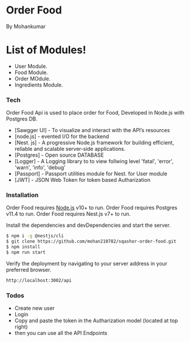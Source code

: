 # Order Food

By Mohankumar
# List of Modules!

  - User Module.
  - Food Module.
  - Order MOdule.
  - Ingredients Module.
 
### Tech

Order Food Api is used to place order for Food, Developed in Node.js with Postgres DB.

* [Sawgger UI] - To visualize and interact with the API’s resources
* [node.js] - evented I/O for the backend
* [Nest. js] - A progressive Node.js framework for building efficient, reliable and scalable server-side applications.
* [Postgres] - Open source DATABASE
* [Logger] - A Logging library to to view follwing level 'fatal', 'error', 'warn', 'info', 'debug'
* [Passport] - Passport utilities module for Nest. for User module
* [JWT] - JSON Web Token for token based Autharization

### Installation

Order Food requires [Node.js](https://nodejs.org/) v10+ to run.
Order Food requires Postgres v11.4 to run.
Order Food requires Nest.js v7+ to run.

Install the dependencies and devDependencies and start the server.

```sh
$ npm i -g @nestjs/cli
$ git clone https://github.com/mohan210782/sqashor-order-food.git
$ npm install
$ npm run start 
```

Verify the deployment by navigating to your server address in your preferred browser.

```sh
http://localhost:3002/api
```

### Todos

 - Create new user 
 - Login 
 - Copy and paste the token in the Autharization model (located at top right)
 - then you can use all the API Endpoints



